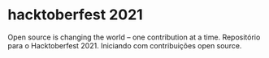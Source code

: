 # hacktoberfest 2021
Open source is changing the world – one contribution at a time.
Repositório para o Hacktoberfest 2021. Iniciando com contribuições open source.
